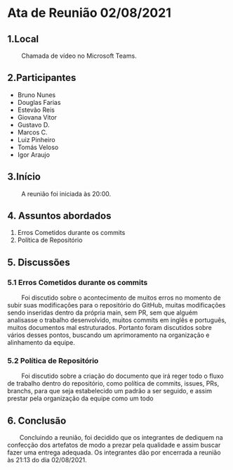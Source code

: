 # Ata de Reunião 02/08/2021
## 1.Local
&emsp;&emsp; Chamada de vídeo no Microsoft Teams.

## 2.Participantes
 - Bruno Nunes
 - Douglas Farias
 - Estevão Reis
 - Giovana Vitor
 - Gustavo D.
 - Marcos C.
 - Luiz Pinheiro
 - Tomás Veloso
 - Igor Araujo
## 3.Início
 &emsp;&emsp; A reunião foi iniciada às 20:00.

## 4. Assuntos abordados
 1. Erros Cometidos durante os commits
 2. Política de Repositório
## 5. Discussões
### 5.1 Erros Cometidos durante os commits
 &emsp;&emsp; Foi discutido sobre o acontecimento de muitos erros no momento de subir suas modificações para o repositório do GitHub, muitas modificações sendo inseridas dentro da própria main, sem PR, sem que alguém analisasse o trabalho desenvolvido, muitos commits em inglês e português, muitos documentos mal estruturados. Portanto foram discutidos sobre vários desses pontos, buscando um aprimoramento na organização e alinhamento da equipe.

### 5.2 Política de Repositório
  &emsp;&emsp; Foi discutido sobre a criação do documento que irá reger todo o fluxo de trabalho dentro do repositório, como política de commits, issues, PRs, branchs, para que seja estabelecido um padrão a ser seguido, e assim prestar pela organização da equipe como um todo 
## 6. Conclusão
  Concluindo a reunião, foi decidido que os integrantes de dediquem na confecção dos artefatos de modo a prezar pela qualidade e assim buscar fazer uma entrega adequada. Os integrantes dão por encerrada a reunião às 21:13 do dia 02/08/2021.